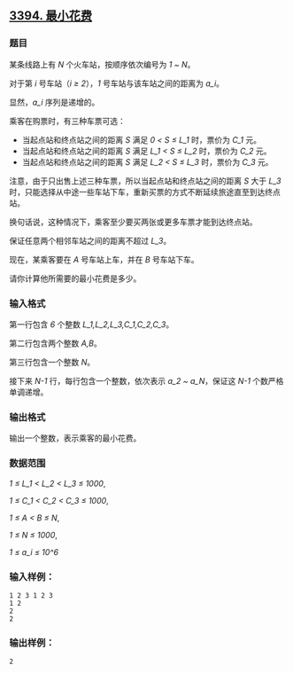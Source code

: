 ## [3394. 最小花费](https://www.acwing.com/problem/content/3397/)

### 题目

某条线路上有 *N* 个火车站，按顺序依次编号为 *1 ~ N*。

对于第 *i* 号车站（*i ≥ 2*），*1* 号车站与该车站之间的距离为 *a_i*。

显然，*a_i* 序列是递增的。

乘客在购票时，有三种车票可选：

- 当起点站和终点站之间的距离 *S* 满足 *0 < S ≤ L_1* 时，票价为 *C_1* 元。
- 当起点站和终点站之间的距离 *S* 满足 *L_1 < S ≤ L_2* 时，票价为 *C_2* 元。
- 当起点站和终点站之间的距离 *S* 满足 *L_2 < S ≤ L_3* 时，票价为 *C_3* 元。

注意，由于只出售上述三种车票，所以当起点站和终点站之间的距离 *S* 大于 *L_3* 时，只能选择从中途一些车站下车，重新买票的方式不断延续旅途直至到达终点站。

换句话说，这种情况下，乘客至少要买两张或更多车票才能到达终点站。

保证任意两个相邻车站之间的距离不超过 *L_3*。

现在，某乘客要在 *A* 号车站上车，并在 *B* 号车站下车。

请你计算他所需要的最小花费是多少。

### 输入格式

第一行包含 *6* 个整数 *L_1,L_2,L_3,C_1,C_2,C_3*。

第二行包含两个整数 *A,B*。

第三行包含一个整数 *N*。

接下来 *N-1* 行，每行包含一个整数，依次表示 *a_2 ~ a_N*，保证这 *N-1* 个数严格单调递增。

### 输出格式

输出一个整数，表示乘客的最小花费。

### 数据范围

*1 ≤ L_1 < L_2 < L_3 ≤ 1000*,

*1 ≤ C_1 < C_2 < C_3 ≤ 1000*,

*1 ≤ A < B ≤ N*,

*1 ≤ N ≤ 1000*,

*1 ≤ a_i ≤ 10^6*

### 输入样例：

```
1 2 3 1 2 3
1 2
2
2
```

### 输出样例：

```
2
```
